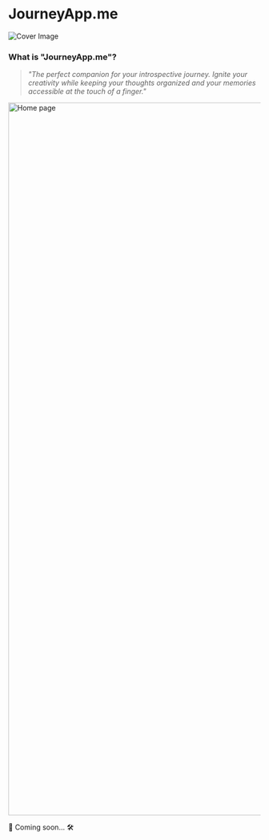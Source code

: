 # JourneyApp.me

![Cover Image](https://winapps-solutions-llc.s3.us-west-2.amazonaws.com/products/journey-app/JourneyAppDocumentationCoverImage.png)

### What is "JourneyApp.me"?

> _"The perfect companion for your introspective journey. Ignite your creativity while keeping your thoughts organized and your memories accessible at the touch of a finger."_

<img width="1423" alt="Home page" src="https://github.com/user-attachments/assets/3fbb31de-a1f6-4169-a398-ab6e34526f24" />


🚧 Coming soon... 🛠️
